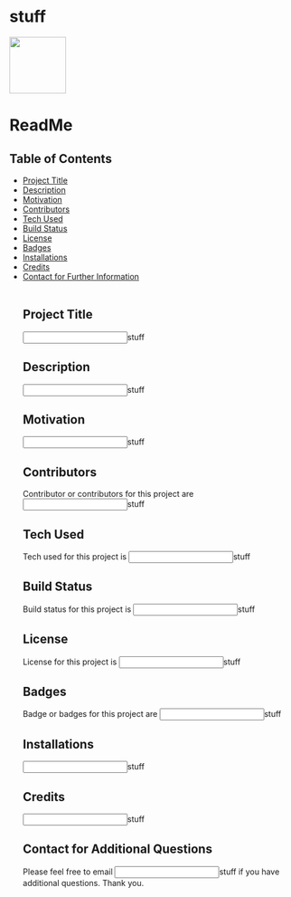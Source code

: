 
# stuff
<img width = "100" height = "100" src="https://avatars1.githubusercontent.com/u/59777724?v=4">
<h2>


<h1>ReadMe</h1>
<h2>Table of Contents</h2>
<ul>
<li><a href="#title">Project Title</a></li>

<li><a href="#description">Description</a></li>

<li><a href="#motivation">Motivation</a></li>

<li><a href="#contributors">Contributors</a></li>

<li><a href="#tech">Tech Used</a></li>

<li><a href="#build">Build Status</a></li>

<li><a href="#license">License</a></li>

<li><a href="#badges">Badges</a></li>

<li><a href="#installations">Installations</a></li>

<li><a href="#credits">Credits</a></li>

<li><a href="#contact">Contact for Further Information</a></li>
<br>

<h2 id="title">Project Title</h2>
<p><input type="text" name="title" value="">stuff</p>

<h2 id="description">Description</h2>
<p><input type="text" name= "description" value="">stuff</p>

<h2 id="motivation">Motivation</h2>
<p><input type="text" name="motivation" value="">stuff</p>

<h2 id="contributors">Contributors</h2>
<p>Contributor or contributors for this project are <input type="text" name="contributors" value="">stuff</p>

<h2 id="tech">Tech Used</h2>
<p>Tech used for this project is <input type="text" name="tech" value="">stuff</p>

<h2 id="build">Build Status</h2>
<p>Build status for this project is <input type="text" name="build" value="">stuff</p>

<h2 id="license">License</h2>
<p>License for this project is <input type="text" name="license" value ="">stuff</p>

<h2 id="badges">Badges</h2>
<p>Badge or badges for this project are <input type="text" name="badges" value="">stuff</p>

<h2 id="installations">Installations</h2>
<p><input type="text" name="installations" value="">stuff</p>

<h2 id="credits">Credits</h2>
<p><input type="text" name="credits" value="">stuff</p>

<h2 id="contact">Contact for Additional Questions</h2>
<p>Please feel free to email <input type="text" name="email" value="">stuff if you have additional questions.  Thank you.</p>

